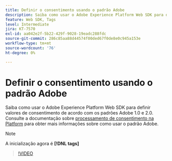 ```yaml
---
title: Definir o consentimento usando o padrão Adobe
description: Saiba como usar o Adobe Experience Platform Web SDK para definir valores de consentimento de acordo com os padrões Adobe 1.0 e 2.0.
feature: Web SDK, Tags
level: Intermediate
jira: KT-7570
exl-id: aa042e2f-5b22-429f-9028-19eadc288fdc
source-git-commit: 286c85aa88d44574f00ded67f0de8e0c945a153e
workflow-type: tm+mt
source-wordcount: '76'
ht-degree: 0%

---
```


# Definir o consentimento usando o padrão Adobe

Saiba como usar o Adobe Experience Platform Web SDK para definir valores de consentimento de acordo com os padrões Adobe 1.0 e 2.0. Consulte a documentação sobre [processamento de consentimento na Platform](https://experienceleague.adobe.com/docs/experience-platform/landing/governance-privacy-security/consent/iab/overview.html?lang=pt-BR) para obter mais informações sobre como usar o padrão Adobe.

>[!NOTE]
>
> A inicialização agora é **[!DNL tags]**

>[!VIDEO](https://video.tv.adobe.com/v/3448801/?learn=on&enablevpops&captions=por_br)
